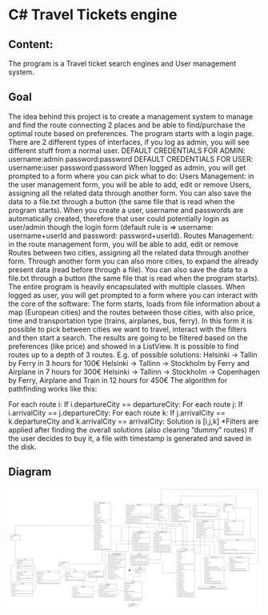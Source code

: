 # C# Travel Tickets engine

## Content:
The program is a Travel ticket search engines and User management system.

## Goal
The idea behind this project is to create a management system to manage and find the route connecting 2 places and be able to find/purchase the optimal route based on preferences.
The program starts with a login page. There are 2 different types of interfaces, if you log as admin, you will see different stuff from a normal user.
DEFAULT CREDENTIALS FOR ADMIN: username:admin password:password
DEFAULT CREDENTIALS FOR USER: username:user password:password
When logged as admin, you will get prompted to a form where you can pick what to do:
Users Management: in the user management form, you will be able to add, edit or remove Users, assigning all the related data through another form. You can also save the data to a file.txt through a button (the same file that is read when the program starts). When you create a user, username and passwords are automatically created, therefore that user could potentially login as user/admin though the login form (default rule is => username: username+userId and password: password+userId).
Routes Management: in the route management form, you will be able to add, edit or remove Routes between two cities, assigning all the related data through another form. Through another form you can also more cities, to expand the already present data (read before through a file). You can also save the data to a file.txt through a button (the same file that is read when the program starts). 
The entire program is heavily encapsulated with multiple classes.
When logged as user, you will get prompted to a form where you can interact with the core of the software:
The form starts, loads from file information about a map (European cities) and the routes between those cities, with also price, time and transportation type (trains, airplanes, bus, ferry).
In this form it is possible to pick between cities we want to travel, interact with the filters and then start a search. The results are going to be filtered based on the preferences (like price) and showed in a ListView. It is possible to find routes up to a depth of 3 routes. E.g. of possible solutions:
Helsinki -> Tallin by Ferry in 3 hours for 100€
Helsinki -> Tallinn -> Stockholm by Ferry and Airplane in 7 hours for 300€
Helsinki -> Tallinn -> Stockholm -> Copenhagen by Ferry, Airplane and Train in 12 hours for 450€
The algorithm for pathfinding works like this:

For each route i:
If i.departureCity == departureCity:
For each route j:
			If i.arrivalCity == j.departureCity:
For each route k:
					If j.arrivalCity == k.departureCity and k.arrivalCity == arrivalCity:
						Solution is [i,j,k]
*Filters are applied after finding the overall solutions (also clearing “dummy” routes)
If the user decides to buy it, a file with timestamp is generated and saved in the disk.

## Diagram
![Diagram](/UML.png)
